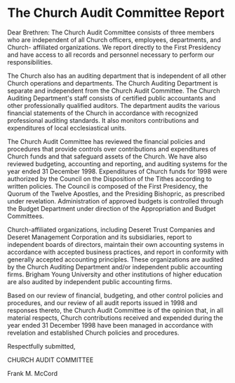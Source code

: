 # The Church Audit Committee Report

Dear Brethren: The Church Audit Committee consists of three members who are
independent of all Church officers, employees, departments, and Church-
affiliated organizations. We report directly to the First Presidency and have
access to all records and personnel necessary to perform our responsibilities.

The Church also has an auditing department that is independent of all other
Church operations and departments. The Church Auditing Department is separate
and independent from the Church Audit Committee. The Church Auditing
Department's staff consists of certified public accountants and other
professionally qualified auditors. The department audits the various financial
statements of the Church in accordance with recognized professional auditing
standards. It also monitors contributions and expenditures of local
ecclesiastical units.

The Church Audit Committee has reviewed the financial policies and procedures
that provide controls over contributions and expenditures of Church funds and
that safeguard assets of the Church. We have also reviewed budgeting,
accounting and reporting, and auditing systems for the year ended 31 December
1998. Expenditures of Church funds for 1998 were authorized by the Council on
the Disposition of the Tithes according to written policies. The Council is
composed of the First Presidency, the Quorum of the Twelve Apostles, and the
Presiding Bishopric, as prescribed under revelation. Administration of
approved budgets is controlled through the Budget Department under direction
of the Appropriation and Budget Committees.

Church-affiliated organizations, including Deseret Trust Companies and Deseret
Management Corporation and its subsidiaries, report to independent boards of
directors, maintain their own accounting systems in accordance with accepted
business practices, and report in conformity with generally accepted
accounting principles. These organizations are audited by the Church Auditing
Department and/or independent public accounting firms. Brigham Young
University and other institutions of higher education are also audited by
independent public accounting firms.

Based on our review of financial, budgeting, and other control policies and
procedures, and our review of all audit reports issued in 1998 and responses
thereto, the Church Audit Committee is of the opinion that, in all material
respects, Church contributions received and expended during the year ended 31
December 1998 have been managed in accordance with revelation and established
Church policies and procedures.

Respectfully submitted,

CHURCH AUDIT COMMITTEE

Frank M. McCord

